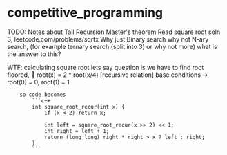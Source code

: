 # competitive_programming

TODO:
    Notes about Tail Recursion
    Master's theorem
    Read square root soln 3, leetcode.com/problems/sqrtx
    Why just Binary search why not N-ary search, (for example ternary search (split into 3) or why not more) what is the answer to this?

WTF:
    calculating square root 
    lets say question is we have to find root floored, 
        root(x) = 2 * root(x/4) [recursive relation]
        base conditions -> root(0) = 0, root(1) = 1

        so code becomes 
            ```c++
            int square_root_recur(int x) {
                if (x < 2) return x;

                int left = square_root_recur(x >> 2) << 1;
                int right = left + 1;
                return (long long) right * right > x ? left : right;
            }
            ```
